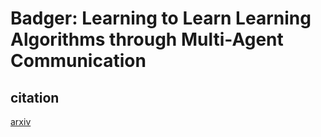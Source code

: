 # Badger: Learning to Learn Learning Algorithms through Multi-Agent Communication

## citation

[arxiv](https://arxiv.org/pdf/1912.01513.pdf)
